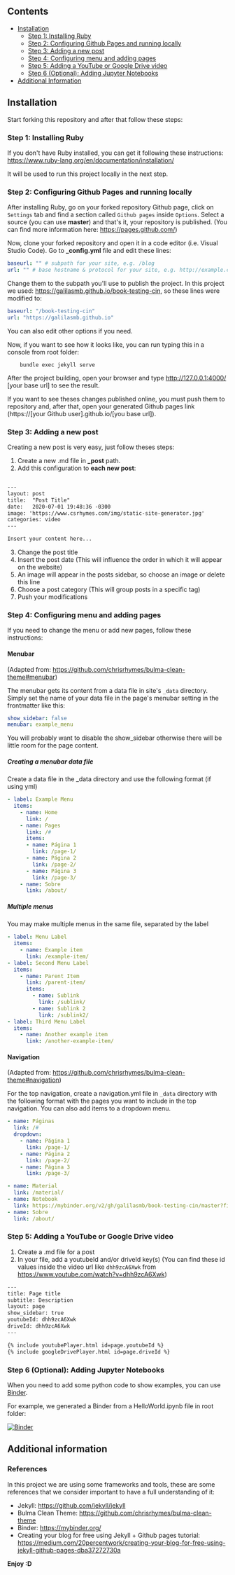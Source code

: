 ## Contents

- [Installation](#installation)
  - [Step 1: Installing Ruby](#step-1-installing-ruby)
  - [Step 2: Configuring Github Pages and running locally](#step-2-configuring-github-pages-and-running-locally)
  - [Step 3: Adding a new post](#step-3-adding-a-new-post)
  - [Step 4: Configuring menu and adding pages](#step-4-configuring-menu-and-adding-pages)
  - [Step 5: Adding a YouTube or Google Drive video](#step-5-adding-a-youtube-or-google-drive-video)
  - [Step 6 (Optional): Adding Jupyter Notebooks](#step-6-optional-adding-jupyter-notebooks)
- [Additional Information](#additional-information)

## Installation

Start forking this repository and after that follow these steps:

### Step 1: Installing Ruby

If you don't have Ruby installed, you can get it following these instructions: https://www.ruby-lang.org/en/documentation/installation/

It will be used to run this project locally in the next step.

### Step 2: Configuring Github Pages and running locally

After installing Ruby, go on your forked repository Github page, click on `Settings` tab and find a section called `Github pages` inside `Options`. Select a source (you can use **master**) and that's it, your repository is published. (You can find more information here: https://pages.github.com/)

Now, clone your forked repository and open it in a code editor (i.e. Visual Studio Code). Go to **\_config.yml** file and edit these lines:

```yaml
baseurl: "" # subpath for your site, e.g. /blog
url: "" # base hostname & protocol for your site, e.g. http://example.com
```

Change them to the subpath you'll use to publish the project. In this project we used: https://galilasmb.github.io/book-testing-cin, so these lines were modified to:

```yaml
baseurl: "/book-testing-cin"
url: "https://galilasmb.github.io"
```

You can also edit other options if you need.

Now, if you want to see how it looks like, you can run typing this in a console from root folder:

```
    bundle exec jekyll serve
```

After the project building, open your browser and type http://127.0.0.1:4000/ [your base url] to see the result.

If you want to see theses changes published online, you must push them to repository and, after that, open your generated Github pages link (https://[your Github user].github.io/[you base url]).

### Step 3: Adding a new post

Creating a new post is very easy, just follow theses steps:

1. Create a new .md file in **\_post** path.
2. Add this configuration to **each new post**:

```xml

---
layout: post
title:  "Post Title"
date:   2020-07-01 19:48:36 -0300
image: 'https://www.csrhymes.com/img/static-site-generator.jpg'
categories: video
---

Insert your content here...

```

3. Change the post title
4. Insert the post date (This will influence the order in which it will appear on the website)
5. An image will appear in the posts sidebar, so choose an image or delete this line
6. Choose a post category (This will group posts in a specific tag)
7. Push your modifications

### Step 4: Configuring menu and adding pages

If you need to change the menu or add new pages, follow these instructions:

#### Menubar

(Adapted from: https://github.com/chrisrhymes/bulma-clean-theme#menubar)

The menubar gets its content from a data file in site's `_data` directory. Simply set the name of your data file in the page's menubar setting in the frontmatter like this:

```yaml
show_sidebar: false
menubar: example_menu
```

You will probably want to disable the show_sidebar otherwise there will be little room for the page content. 

##### Creating a menubar data file

Create a data file in the _data directory and use the following format (if using yml)

```yaml
- label: Example Menu
  items:
    - name: Home
      link: /
    - name: Pages
      link: /#
      items:
      - name: Página 1
        link: /page-1/
      - name: Página 2
        link: /page-2/
      - name: Página 3
        link: /page-3/
    - name: Sobre
      link: /about/
```

##### Multiple menus

You may make multiple menus in the same file, separated by the label

```yaml
- label: Menu Label
  items:
    - name: Example item
      link: /example-item/
- label: Second Menu Label
  items:
    - name: Parent Item
      link: /parent-item/
      items:
        - name: Sublink 
          link: /sublink/
        - name: Sublink 2
          link: /sublink2/
- label: Third Menu Label
  items:
    - name: Another example item
      link: /another-example-item/
```

#### Navigation

(Adapted from: https://github.com/chrisrhymes/bulma-clean-theme#navigation)

For the top navigation, create a navigation.yml file in `_data` directory with the following format with the pages you want to include in the top navigation. You can also add items to a dropdown menu.

```yaml
- name: Páginas
  link: /#
  dropdown:
    - name: Página 1
      link: /page-1/
    - name: Página 2
      link: /page-2/
    - name: Página 3
      link: /page-3/

- name: Material
  link: /material/
- name: Notebook
  link: https://mybinder.org/v2/gh/galilasmb/book-testing-cin/master?filepath=HelloWorld.ipynb
- name: Sobre
  link: /about/
```

### Step 5: Adding a YouTube or Google Drive video

1. Create a .md file for a post
2. In your file, add a youtubeId and/or driveId key(s) (You can find these id values inside the video url like `dhh9zcA6Xwk` from https://www.youtube.com/watch?v=dhh9zcA6Xwk)

```xml
---
title: Page title
subtitle: Description
layout: page
show_sidebar: true
youtubeId: dhh9zcA6Xwk
driveId: dhh9zcA6Xwk
---

{% include youtubePlayer.html id=page.youtubeId %}
{% include googleDrivePlayer.html id=page.driveId %}

```

### Step 6 (Optional): Adding Jupyter Notebooks

When you need to add some python code to show examples, you can use [Binder](https://mybinder.org/).

For example, we generated a Binder from a HelloWorld.ipynb file in root folder:

[![Binder](https://mybinder.org/badge_logo.svg)](https://mybinder.org/v2/gh/galilasmb/book-testing-cin/master?filepath=HelloWorld.ipynb)

## Additional information

### References

In this project we are using some frameworks and tools, these are some references that we consider important to have a full understanding of it:

- Jekyll: https://github.com/jekyll/jekyll
- Bulma Clean Theme: https://github.com/chrisrhymes/bulma-clean-theme
- Binder: https://mybinder.org/
- Creating your blog for free using Jekyll + Github pages tutorial: https://medium.com/20percentwork/creating-your-blog-for-free-using-jekyll-github-pages-dba37272730a

**Enjoy :D**
